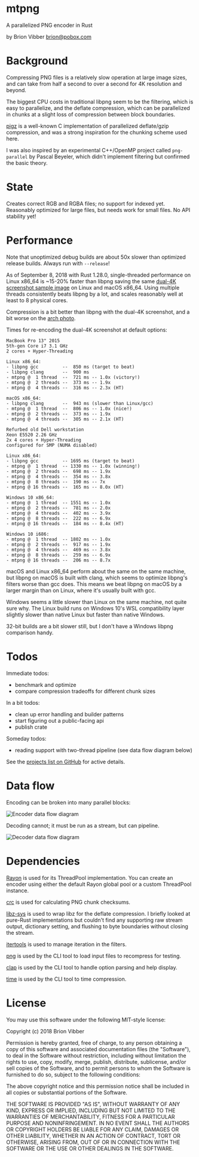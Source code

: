 # mtpng

A parallelized PNG encoder in Rust

by Brion Vibber <brion@pobox.com>

# Background

Compressing PNG files is a relatively slow operation at large image sizes, and can take from half a second to over a second for 4K resolution and beyond.

The biggest CPU costs in traditional libpng seem to be the filtering, which is easy to parallelize, and the deflate compression, which can be parallelized in chunks at a slight loss of compression between block boundaries.

[pigz](https://zlib.net/pigz/) is a well-known C implementation of parallelized deflate/gzip compression, and was a strong inspiration for the chunking scheme used here.

I was also inspired by an experimental C++/OpenMP project called `png-parallel` by Pascal Beyeler, which didn't implement filtering but confirmed the basic theory.

# State

Creates correct RGB and RGBA files; no support for indexed yet. Reasonably optimized for large files, but needs work for small files. No API stability yet!

# Performance

Note that unoptimized debug builds are about 50x slower than optimized release builds. Always run with `--release`!

As of September 8, 2018 with Rust 1.28.0, single-threaded performance on Linux x86_64 is ~15-20% faster than libpng saving the same [dual-4K screenshot sample image](https://raw.githubusercontent.com/brion/mtpng/master/samples/dual-4k-sample.png) on Linux and macOS x86_64. Using multiple threads consistently beats libpng by a lot, and scales reasonably well at least to 8 physical cores.

Compression is a bit better than libpng with the dual-4K screenshot, and a bit worse on the [arch photo](https://raw.githubusercontent.com/brion/mtpng/master/samples/640px-Delicatearch.png).

Times for re-encoding the dual-4K screenshot at default options:

```
MacBook Pro 13" 2015
5th-gen Core i7 3.1 GHz
2 cores + Hyper-Threading

Linux x86_64:
- libpng gcc         --  850 ms (target to beat)
- libpng clang       --  900 ms
- mtpng @  1 thread  --  721 ms -- 1.0x (victory!)
- mtpng @  2 threads --  373 ms -- 1.9x
- mtpng @  4 threads --  316 ms -- 2.3x (HT)

macOS x86_64:
- libpng clang       --  943 ms (slower than Linux/gcc)
- mtpng @  1 thread  --  806 ms -- 1.0x (nice!)
- mtpng @  2 threads --  373 ms -- 1.9x
- mtpng @  4 threads --  305 ms -- 2.1x (HT)
```

```
Refurbed old Dell workstation
Xeon E5520 2.26 GHz
2x 4 cores + Hyper-Threading
configured for SMP (NUMA disabled)

Linux x86_64:
- libpng gcc         -- 1695 ms (target to beat)
- mtpng @  1 thread  -- 1330 ms -- 1.0x (winning!)
- mtpng @  2 threads --  698 ms -- 1.9x
- mtpng @  4 threads --  354 ms -- 3.8x
- mtpng @  8 threads --  190 ms -- 7x
- mtpng @ 16 threads --  165 ms -- 8.0x (HT)

Windows 10 x86_64:
- mtpng @  1 thread  -- 1551 ms -- 1.0x
- mtpng @  2 threads --  781 ms -- 2.0x
- mtpng @  4 threads --  402 ms -- 3.9x
- mtpng @  8 threads --  222 ms -- 6.9x
- mtpng @ 16 threads --  184 ms -- 8.4x (HT)

Windows 10 i686:
- mtpng @  1 thread  -- 1802 ms -- 1.0x
- mtpng @  2 threads --  917 ms -- 1.9x
- mtpng @  4 threads --  469 ms -- 3.8x
- mtpng @  8 threads --  259 ms -- 6.9x
- mtpng @ 16 threads --  206 ms -- 8.7x
```

macOS and Linux x86_64 perform about the same on the same machine, but libpng on macOS is built with clang, which seems to optimize libpng's filters worse than gcc does. This means we beat libpng on macOS by a larger margin than on Linux, where it's usually built with gcc.

Windows seems a little slower than Linux on the same machine, not quite sure why. The Linux build runs on Windows 10's WSL compatibility layer slightly slower than native Linux but faster than native Windows.

32-bit builds are a bit slower still, but I don't have a Windows libpng comparison handy.

# Todos

Immediate todos:
* benchmark and optimize
* compare compression tradeoffs for different chunk sizes

In a bit todos:
* clean up error handling and builder patterns
* start figuring out a public-facing api
* publish crate

Someday todos:
* reading support with two-thread pipeline (see data flow diagram below)

See the [projects list on GitHub](https://github.com/brion/mtpng/projects) for active details.


# Data flow

Encoding can be broken into many parallel blocks:

![Encoder data flow diagram](https://raw.githubusercontent.com/brion/mtpng/master/docs/data-flow-write.png)

Decoding cannot; it must be run as a stream, but can pipeline.

![Decoder data flow diagram](https://raw.githubusercontent.com/brion/mtpng/master/docs/data-flow-read.png)

# Dependencies

[Rayon](https://crates.io/crates/rayon) is used for its ThreadPool implementation. You can create an encoder using either the default Rayon global pool or a custom ThreadPool instance.

[crc](https://crates.io/crates/crc) is used for calculating PNG chunk checksums.

[libz-sys](https://crates.io/crates/libz-sys) is used to wrap libz for the deflate compression. I briefly looked at pure-Rust implementations but couldn't find any supporting raw stream output, dictionary setting, and flushing to byte boundaries without closing the stream.

[itertools](https://crates.io/crates/itertools) is used to manage iteration in the filters.

[png](https://crates.io/crates/png) is used by the CLI tool to load input files to recompress for testing.

[clap](https://crates.io/crates/clap) is used by the CLI tool to handle option parsing and help display.

[time](https://crates.io/crates/time) is used by the CLI tool to time compression.

# License

You may use this software under the following MIT-style license:

Copyright (c) 2018 Brion Vibber

Permission is hereby granted, free of charge, to any person obtaining a copy
of this software and associated documentation files (the "Software"), to deal
in the Software without restriction, including without limitation the rights
to use, copy, modify, merge, publish, distribute, sublicense, and/or sell
copies of the Software, and to permit persons to whom the Software is
furnished to do so, subject to the following conditions:

The above copyright notice and this permission notice shall be included in
all copies or substantial portions of the Software.

THE SOFTWARE IS PROVIDED "AS IS", WITHOUT WARRANTY OF ANY KIND, EXPRESS OR
IMPLIED, INCLUDING BUT NOT LIMITED TO THE WARRANTIES OF MERCHANTABILITY,
FITNESS FOR A PARTICULAR PURPOSE AND NONINFRINGEMENT. IN NO EVENT SHALL THE
AUTHORS OR COPYRIGHT HOLDERS BE LIABLE FOR ANY CLAIM, DAMAGES OR OTHER
LIABILITY, WHETHER IN AN ACTION OF CONTRACT, TORT OR OTHERWISE, ARISING FROM,
OUT OF OR IN CONNECTION WITH THE SOFTWARE OR THE USE OR OTHER DEALINGS IN
THE SOFTWARE.
